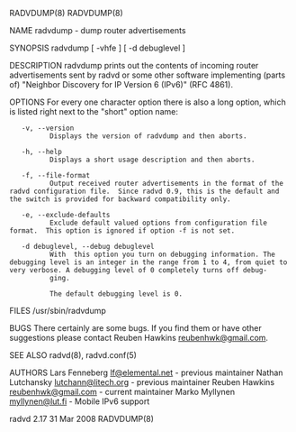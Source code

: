 RADVDUMP(8)                                                                                                                                                                                       RADVDUMP(8)



NAME
       radvdump - dump router advertisements

SYNOPSIS
       radvdump [ -vhfe ] [ -d debuglevel ]


DESCRIPTION
       radvdump prints out the contents of incoming router advertisements sent by radvd or some other software implementing (parts of) "Neighbor Discovery for IP Version 6 (IPv6)" (RFC 4861).


OPTIONS
       For every one character option there is also a long option, which is listed right next to the "short" option name:


       -v, --version
              Displays the version of radvdump and then aborts.

       -h, --help
              Displays a short usage description and then aborts.

       -f, --file-format
              Output received router advertisements in the format of the radvd configuration file.  Since radvd 0.9, this is the default and the switch is provided for backward compatibility only.

       -e, --exclude-defaults
              Exclude default valued options from configuration file format.  This option is ignored if option -f is not set.

       -d debuglevel, --debug debuglevel
              With  this option you turn on debugging information. The debugging level is an integer in the range from 1 to 4, from quiet to very verbose. A debugging level of 0 completely turns off debug‐
              ging.

              The default debugging level is 0.


FILES
       /usr/sbin/radvdump

BUGS
       There certainly are some bugs. If you find them or have other suggestions please contact Reuben Hawkins <reubenhwk@gmail.com>.


SEE ALSO
       radvd(8), radvd.conf(5)

AUTHORS
       Lars Fenneberg <lf@elemental.net>  - previous maintainer
       Nathan Lutchansky <lutchann@litech.org> - previous maintainer
       Reuben Hawkins <reubenhwk@gmail.com>    - current maintainer
       Marko Myllynen <myllynen@lut.fi>   - Mobile IPv6 support



radvd 2.17                                                                                       31 Mar 2008                                                                                      RADVDUMP(8)
